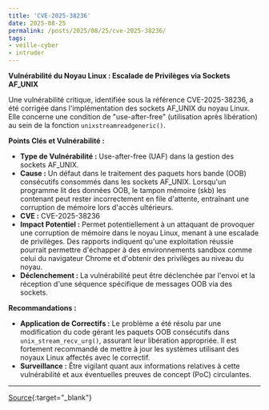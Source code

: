 ```yaml
---
title: 'CVE-2025-38236'
date: 2025-08-25
permalink: /posts/2025/08/25/cve-2025-38236/
tags:
- veille-cyber
- intruder
---
```

**Vulnérabilité du Noyau Linux : Escalade de Privilèges via Sockets AF_UNIX**

Une vulnérabilité critique, identifiée sous la référence CVE-2025-38236, a été corrigée dans l'implémentation des sockets AF_UNIX du noyau Linux. Elle concerne une condition de "use-after-free" (utilisation après libération) au sein de la fonction `unixstreamreadgeneric()`.

**Points Clés et Vulnérabilité :**

*   **Type de Vulnérabilité :** Use-after-free (UAF) dans la gestion des sockets AF_UNIX.
*   **Cause :** Un défaut dans le traitement des paquets hors bande (OOB) consécutifs consommés dans les sockets AF_UNIX. Lorsqu'un programme lit des données OOB, le tampon mémoire (skb) les contenant peut rester incorrectement en file d'attente, entraînant une corruption de mémoire lors d'accès ultérieurs.
*   **CVE :** CVE-2025-38236
*   **Impact Potentiel :** Permet potentiellement à un attaquant de provoquer une corruption de mémoire dans le noyau Linux, menant à une escalade de privilèges. Des rapports indiquent qu'une exploitation réussie pourrait permettre d'échapper à des environnements sandbox comme celui du navigateur Chrome et d'obtenir des privilèges au niveau du noyau.
*   **Déclenchement :** La vulnérabilité peut être déclenchée par l'envoi et la réception d'une séquence spécifique de messages OOB via des sockets.

**Recommandations :**

*   **Application de Correctifs :** Le problème a été résolu par une modification du code gérant les paquets OOB consécutifs dans `unix_stream_recv_urg()`, assurant leur libération appropriée. Il est fortement recommandé de mettre à jour les systèmes utilisant des noyaux Linux affectés avec le correctif.
*   **Surveillance :** Être vigilant quant aux informations relatives à cette vulnérabilité et aux éventuelles preuves de concept (PoC) circulantes.

---
[Source](https://cvemon.intruder.io/cves/CVE-2025-38236){:target="_blank"}
